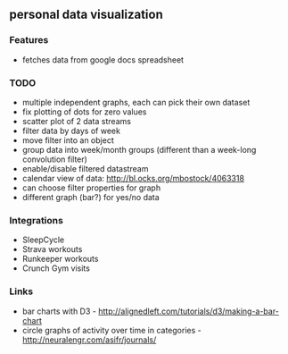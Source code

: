 ## personal data visualization

### Features
- fetches data from google docs spreadsheet

### TODO
- multiple independent graphs, each can pick their own dataset
- fix plotting of dots for zero values
- scatter plot of 2 data streams
- filter data by days of week
- move filter into an object
- group data into week/month groups (different than a week-long convolution filter)
- enable/disable filtered datastream
- calendar view of data: http://bl.ocks.org/mbostock/4063318
- can choose filter properties for graph
- different graph (bar?) for yes/no data

### Integrations
- SleepCycle
- Strava workouts
- Runkeeper workouts
- Crunch Gym visits

### Links
- bar charts with D3 - http://alignedleft.com/tutorials/d3/making-a-bar-chart
- circle graphs of activity over time in categories - http://neuralengr.com/asifr/journals/
